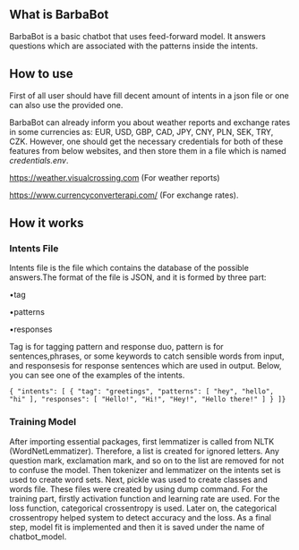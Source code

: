 ## What is BarbaBot

BarbaBot is a basic chatbot that uses feed-forward model. It answers questions which are associated with the patterns inside the intents.

## How to use
First of all user should have fill decent amount of intents in a json file or one can also use the provided one.

BarbaBot can already inform you about weather reports and exchange rates in some currencies as: EUR, USD, GBP, CAD, JPY, CNY, PLN, SEK, TRY, CZK. However, one should get the necessary credentials for both of these features from below websites, and then
store them in a file which is named *credentials.env*.

https://weather.visualcrossing.com (For weather reports) 

https://www.currencyconverterapi.com/ (For exchange rates).

## How it works

### Intents File
Intents file is the file which contains the database of the possible answers.The format of the file is JSON, and it is formed by three part:

•tag

•patterns

•responses

Tag  is  for  tagging  pattern  and  response  duo,  pattern  is  for  sentences,phrases, or some keywords to catch sensible words from input, and responsesis for response sentences which are used in output.  Below, you can see one of the examples of the intents.

`{
  "intents": [
    {
      "tag": "greetings",
      "patterns": [
        "hey",
        "hello",
        "hi"
      ],
      "responses": [
        "Hello!",
        "Hi!",
        "Hey!",
        "Hello there!"
      ]
    }
]}
`

### Training Model

After importing essential packages, first lemmatizer is called from NLTK (WordNetLemmatizer). Therefore, a list is created for ignored letters. Any question mark, exclamation mark, and
so on to the list are removed for not to confuse the model. Then tokenizer and lemmatizer on the intents set is used to create word sets. Next, pickle was used to create classes and words file. These files were created by using dump command. For the training part, firstly activation function and learning rate are used. For the loss function, categorical crossentropy is used. Later on, the categorical crossentropy helped system to detect accuracy and the loss. As a final step, model fit is implemented and then it is saved under the name of chatbot_model.

